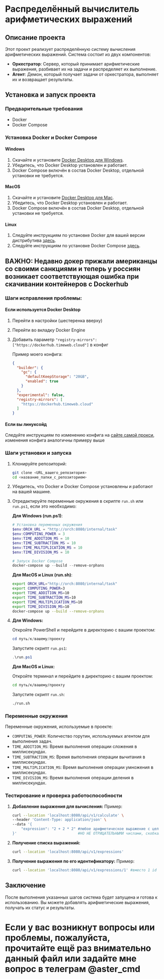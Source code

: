 # Распределённый вычислитель арифметических выражений

## Описание проекта

Этот проект реализует распределённую систему вычисления арифметических выражений. Система состоит из двух компонентов:

- **Оркестратор**: Сервер, который принимает арифметические выражения, разбивает их на задачи и распределяет их выполнение.
- **Агент**: Демон, который получает задачи от оркестратора, выполняет их и возвращает результаты.

## Установка и запуск проекта

### Предварительные требования

- Docker
- Docker Compose

### Установка Docker и Docker Compose

#### Windows

1. Скачайте и установите [Docker Desktop для Windows](https://www.docker.com/products/docker-desktop).
2. Убедитесь, что Docker Desktop установлен и работает.
3. Docker Compose включён в состав Docker Desktop, отдельной установки не требуется.

#### MacOS

1. Скачайте и установите [Docker Desktop для Mac](https://www.docker.com/products/docker-desktop).
2. Убедитесь, что Docker Desktop установлен и работает.
3. Docker Compose включён в состав Docker Desktop, отдельной установки не требуется.

#### Linux

1. Следуйте инструкциям по установке Docker для вашей версии дистрибутива [здесь](https://docs.docker.com/engine/install/).
2. Следуйте инструкциям по установке Docker Compose [здесь](https://docs.docker.com/compose/install/).

## **ВАЖНО:** Недавно докер прижали американцы со своими санкциями и теперь у россиян возникает соответствующая ошибка при скачивании контейнеров с Dockerhub
### Шаги исправления проблемы:

#### Если используется Docker Desktop

1. Перейти в настройки (шестеренка вверху)

2. Перейти во вкладку Docker Engine

3. Добавить параметр ```"registry-mirrors": ["https://dockerhub.timeweb.cloud"]``` в конфиг

    Пример моего конфига:
    ```json
    {
      "builder": {
        "gc": {
          "defaultKeepStorage": "20GB",
          "enabled": true
        }
      },
      "experimental": false,
      "registry-mirrors": [
        "https://dockerhub.timeweb.cloud"
      ]
    }
    ```

#### Если вы линуксойд

  Следуйте инструкциям по изменению конфига на [сайте самой прокси](https://dockerhub.timeweb.cloud), изменения конфига аналогичны примеру выше

### Шаги установки и запуска

1. Клонируйте репозиторий:

    ```sh
    git clone <URL_вашего_репозитория>
    cd <название_папки_с_репозиторием>
    ```

2. Убедитесь, что Docker и Docker Compose установлены и работают на вашей машине.

3. Отредактируйте переменные окружения в скрипте `run.sh` или `run.ps1`, если это необходимо:

    **Для Windows (run.ps1)**:

    ```powershell
    # Установка переменных окружения
    $env:ORCH_URL = "http://orch:8080/internal/task"
    $env:COMPUTING_POWER = 3
    $env:TIME_ADDITION_MS = 10
    $env:TIME_SUBTRACTION_MS = 10
    $env:TIME_MULTIPLICATION_MS = 10
    $env:TIME_DIVISION_MS = 10

    # Запуск Docker Compose
    docker-compose up --build --remove-orphans
    ```

    **Для MacOS и Linux (run.sh)**:

    ```sh
    export ORCH_URL="http://orch:8080/internal/task"
    export COMPUTING_POWER=3
    export TIME_ADDITION_MS=10
    export TIME_SUBTRACTION_MS=10
    export TIME_MULTIPLICATION_MS=10
    export TIME_DIVISION_MS=10
    docker-compose up --build --remove-orphans
    ```

4. **Для Windows:**

    Откройте PowerShell и перейдите в директорию с вашим проектом:

    ```powershell
    cd путь/к/вашему/проекту
    ```

    Запустите скрипт `run.ps1`:

    ```powershell
    .\run.ps1
    ```

    **Для MacOS и Linux:**

    Откройте терминал и перейдите в директорию с вашим проектом:

    ```sh
    cd путь/к/вашему/проекту
    ```

    Запустите скрипт `run.sh`:

    ```sh
    ./run.sh
    ```

### Переменные окружения

Переменные окружения, используемые в проекте:

- `COMPUTING_POWER`: Количество горутин, используемых агентом для выполнения задач.
- `TIME_ADDITION_MS`: Время выполнения операции сложения в миллисекундах.
- `TIME_SUBTRACTION_MS`: Время выполнения операции вычитания в миллисекундах.
- `TIME_MULTIPLICATION_MS`: Время выполнения операции умножения в миллисекундах.
- `TIME_DIVISION_MS`: Время выполнения операции деления в миллисекундах.

### Тестирование и проверка работоспособности

1. **Добавление выражения для вычисления:**
    Пример:
    ```sh
    curl --location 'localhost:8080/api/v1/calculate' \
    --header 'Content-Type: application/json' \
    --data '{
        "expression": "2 + 2 * 2" #любое арифметическое выражение с целочислеными и/или дробными
    }'                            #НО НЕ ОТРИЦАТЕЛЬНЫМИ числами, скобками и знаками + - * / соответствующих операций
    ```

2. **Получение списка выражений:**
    ```sh
    curl --location 'localhost:8080/api/v1/expressions'
    ```

3. **Получение выражения по его идентификатору:**
    Пример:
    ```sh
    curl --location 'localhost:8080/api/v1/expressions/1' #вместо 1 id вашего вычисления
    ```

## Заключение

После выполнения указанных шагов система будет запущена и готова к использованию. Вы можете добавлять арифметические выражения, получать их статус и результаты.

# Если у вас возникнут вопросы или проблемы, пожалуйста, прочитайте ещё раз внимательно данный файл или задайте мне вопрос в телеграм @aster_cmd
